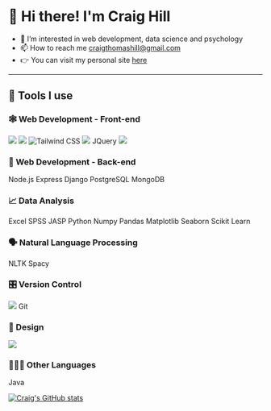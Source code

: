 #  👋 Hi there! I'm Craig Hill

- 👀 I’m interested in web development, data science and psychology
- 📫 How to reach me craigthomashill@gmail.com
- 👉 You can visit my personal site [here](https://www.craig.dev)

***

## 🔧 Tools I use

### 🕸 Web Development - Front-end
<a href="#" target="_blank"><img src="https://img.shields.io/badge/HTML5-E34F26?style=flat-square&logo=HTML5&logoColor=white"/></a>
<a href="#" target="_blank"><img src="https://img.shields.io/badge/CSS3-1572B6?style=flat-square&logo=CSS3&logoColor=white"/></a>
![Tailwind CSS](https://img.shields.io/static/v1?style=for-the-badge&message=Tailwind+CSS&color=222222&logo=Tailwind+CSS&logoColor=06B6D4&label=)
<a href="#" target="_blank"><img src="https://img.shields.io/badge/JavaScript-F7DF1E?style=flat-square&logo=JavaScript&logoColor=white"/></a>
JQuery
<a href="#" target="_blank"><img src="https://img.shields.io/badge/-Vue-4fc08d?style=flat&logo=Vue.js&logoColor=fff"/></a>
  

### 🤖 Web Development - Back-end
Node.js
Express
Django
PostgreSQL
MongoDB

### 📈 Data Analysis
Excel
SPSS
JASP
Python
Numpy
Pandas
Matplotlib
Seaborn
Scikit Learn

### 🗣 Natural Language Processing
NLTK
Spacy

### 🎛 Version Control
<a href="#" target="_blank"><img src="https://img.shields.io/badge/GitHub-181717?style=flat-square&logo=GitHub&logoColor=white"/></a>
Git

### 🎨 Design
<a href="#" target="_blank"><img src="https://img.shields.io/badge/Figma-F24E1E?style=flat-square&logo=Figma&logoColor=white"/></a>

### 👨🏻‍💻 Other Languages
Java

[![Craig's GitHub stats](https://github-readme-stats.vercel.app/api?username=craigtkhill)](https://github.com/craigtkhill/github-readme-stats)

